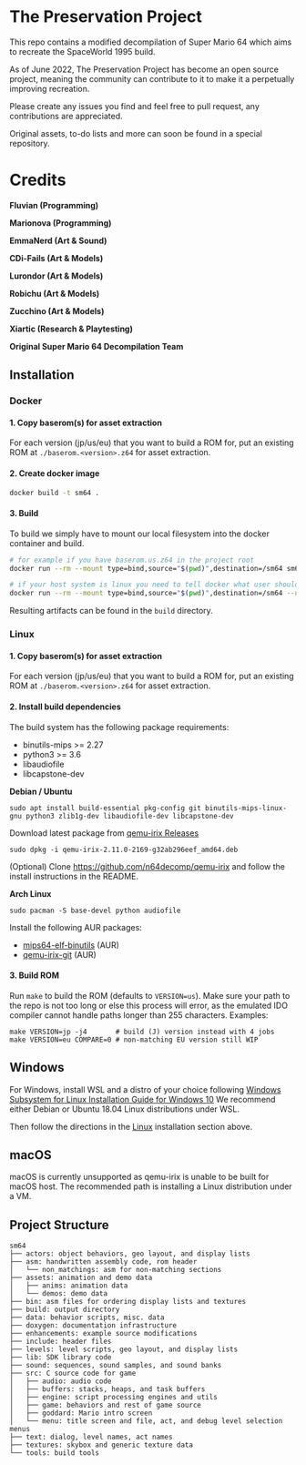 # The Preservation Project

This repo contains a modified decompilation of Super Mario 64 which aims to recreate the SpaceWorld 1995 build.

As of June 2022, The Preservation Project has become an open source project, meaning the community can contribute to it to make it a perpetually improving recreation.

Please create any issues you find and feel free to pull request, any contributions are appreciated.

Original assets, to-do lists and more can soon be found in a special repository.

# Credits

**Fluvian (Programming)**

**Marionova (Programming)**

**EmmaNerd (Art & Sound)**

**CDi-Fails (Art & Models)**

**Lurondor (Art & Models)**

**Robichu (Art & Models)**

**Zucchino (Art & Models)**

**Xiartic (Research & Playtesting)**

**Original Super Mario 64 Decompilation Team**

## Installation

### Docker

#### 1. Copy baserom(s) for asset extraction

For each version (jp/us/eu) that you want to build a ROM for, put an existing ROM at
`./baserom.<version>.z64` for asset extraction.

#### 2. Create docker image

```bash
docker build -t sm64 .
```

#### 3. Build

To build we simply have to mount our local filesystem into the docker container and build.

```bash
# for example if you have baserom.us.z64 in the project root
docker run --rm --mount type=bind,source="$(pwd)",destination=/sm64 sm64 make VERSION=us -j4

# if your host system is linux you need to tell docker what user should own the output files
docker run --rm --mount type=bind,source="$(pwd)",destination=/sm64 --user $UID:$UID sm64 make VERSION=us -j4
```

Resulting artifacts can be found in the `build` directory.

### Linux

#### 1. Copy baserom(s) for asset extraction

For each version (jp/us/eu) that you want to build a ROM for, put an existing ROM at
`./baserom.<version>.z64` for asset extraction.

#### 2. Install build dependencies

The build system has the following package requirements:
 * binutils-mips >= 2.27
 * python3 >= 3.6
 * libaudiofile
 * libcapstone-dev

__Debian / Ubuntu__
```
sudo apt install build-essential pkg-config git binutils-mips-linux-gnu python3 zlib1g-dev libaudiofile-dev libcapstone-dev
```

Download latest package from [qemu-irix Releases](https://github.com/n64decomp/qemu-irix/releases)
```
sudo dpkg -i qemu-irix-2.11.0-2169-g32ab296eef_amd64.deb
```

(Optional) Clone https://github.com/n64decomp/qemu-irix and follow the install instructions in the README.

__Arch Linux__
```
sudo pacman -S base-devel python audiofile
```
Install the following AUR packages:
* [mips64-elf-binutils](https://aur.archlinux.org/packages/mips64-elf-binutils) (AUR)
* [qemu-irix-git](https://aur.archlinux.org/packages/qemu-irix-git) (AUR)

#### 3. Build ROM

Run `make` to build the ROM (defaults to `VERSION=us`). Make sure your path to the repo 
is not too long or else this process will error, as the emulated IDO compiler cannot 
handle paths longer than 255 characters.
Examples:
```
make VERSION=jp -j4       # build (J) version instead with 4 jobs
make VERSION=eu COMPARE=0 # non-matching EU version still WIP
```

## Windows

For Windows, install WSL and a distro of your choice following
[Windows Subsystem for Linux Installation Guide for Windows 10](https://docs.microsoft.com/en-us/windows/wsl/install-win10)
We recommend either Debian or Ubuntu 18.04 Linux distributions under WSL.

Then follow the directions in the [Linux](#linux) installation section above.

## macOS

macOS is currently unsupported as qemu-irix is unable to be built for macOS host.
The recommended path is installing a Linux distribution under a VM.

## Project Structure

```
sm64
├── actors: object behaviors, geo layout, and display lists
├── asm: handwritten assembly code, rom header
│   └── non_matchings: asm for non-matching sections
├── assets: animation and demo data
│   ├── anims: animation data
│   └── demos: demo data
├── bin: asm files for ordering display lists and textures
├── build: output directory
├── data: behavior scripts, misc. data
├── doxygen: documentation infrastructure
├── enhancements: example source modifications
├── include: header files
├── levels: level scripts, geo layout, and display lists
├── lib: SDK library code
├── sound: sequences, sound samples, and sound banks
├── src: C source code for game
│   ├── audio: audio code
│   ├── buffers: stacks, heaps, and task buffers
│   ├── engine: script processing engines and utils
│   ├── game: behaviors and rest of game source
│   ├── goddard: Mario intro screen
│   └── menu: title screen and file, act, and debug level selection menus
├── text: dialog, level names, act names
├── textures: skybox and generic texture data
└── tools: build tools
```
